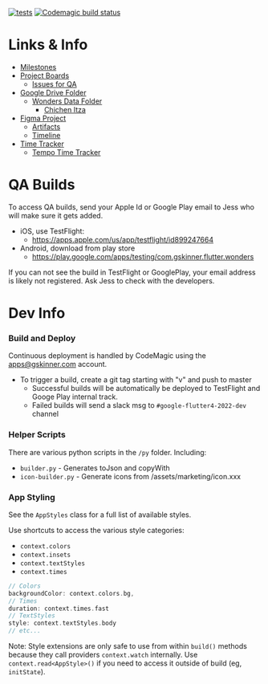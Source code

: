 [![tests](https://github.com/gskinnerTeam/flutter-wonders-app/actions/workflows/tests.yaml/badge.svg)](https://github.com/gskinnerTeam/flutter-wonders-app/actions/workflows/tests.yaml) [![Codemagic build status](https://api.codemagic.io/apps/622baf8cde572f4898e607ba/622baf8cde572f4898e607b9/status_badge.svg)](https://codemagic.io/apps/622baf8cde572f4898e607ba/622baf8cde572f4898e607b9/latest_build)
# Links & Info

- [Milestones](https://github.com/gskinnerTeam/flutter-wonders-app/milestones?direction=asc&sort=due_date&state=open)
- [Project Boards](https://github.com/orgs/gskinnerTeam/projects/4/views/4)
  - [Issues for QA](https://github.com/orgs/gskinnerTeam/projects/4/views/6)
- [Google Drive Folder](https://drive.google.com/drive/folders/1tKwqBFGll87pK-iXon0AwpW36oRDCYAt)
  - [Wonders Data Folder](https://drive.google.com/drive/folders/1U2Z1axcJh8v65fUiXmJEDJKAdtK1R4WA) 
    - [Chichen Itza](https://docs.google.com/document/d/1_YDWlRiAFz-8kPvHJo2X5UyNi6jk5YGlBBwe2v5KcN4/edit)
- [Figma Project](https://www.figma.com/file/814LAO3wAzMNbB7YYPZpnZ/Wireframe)
  - [Artifacts](https://www.figma.com/file/814LAO3wAzMNbB7YYPZpnZ/Wireframe?node-id=785%3A7621)
  - [Timeline](https://www.figma.com/file/814LAO3wAzMNbB7YYPZpnZ/Wireframe?node-id=785%3A6853)
- [Time Tracker](https://timetracker.gskinner.com/#c=CD164420-AFD3-4BD6-B60D-BDEB28253846&p=82826D2A-E5E5-4D56-B689-B9DBF169A2D0&t=EAB922B4-2402-49CC-9666-D3FA76A2C33A)
  - [ Tempo Time Tracker](https://gskinner.atlassian.net/plugins/servlet/ac/io.tempo.jira/tempo-app#!)

# QA Builds
To access QA builds, send your Apple Id or Google Play email to Jess who will make sure it gets added.
- iOS, use TestFlight:
  - https://apps.apple.com/us/app/testflight/id899247664
- Android, download from play store
  - https://play.google.com/apps/testing/com.gskinner.flutter.wonders

If you can not see the build in TestFlight or GooglePlay, your email address is likely not registered. Ask Jess to check with the developers.

# Dev Info

### Build and Deploy
Continuous deployment is handled by CodeMagic using the apps@gskinner.com account. 
- To trigger a build, create a git tag starting with "v" and push to master
  - Successful builds will be automatically be deployed to TestFlight and Googe Play internal track.
  - Failed builds will send a slack msg to `#google-flutter4-2022-dev` channel

### Helper Scripts
There are various python scripts in the `/py` folder. Including:
- `builder.py` - Generates toJson and copyWith
- `icon-builder.py` - Generate icons from /assets/marketing/icon.xxx

### App Styling
See the `AppStyles` class for a full list of available styles. 

Use shortcuts to access the various style categories:
- `context.colors`
- `context.insets`
- `context.textStyles`
- `context.times`
```dart
// Colors
backgroundColor: context.colors.bg,
// Times
duration: context.times.fast
// TextStyles
style: context.textStyles.body
// etc...
```

Note: Style extensions are only safe to use from within `build()` methods because they call providers `context.watch` internally. Use `context.read<AppStyle>()` if you need to access it outside of build (eg, `initState`).
